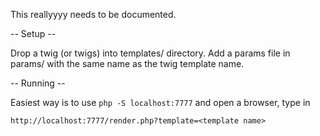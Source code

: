 This reallyyyy needs to be documented.  

-- Setup --

Drop a twig (or twigs) into templates/ directory.
Add a params file in params/ with the same name as the twig template name.

-- Running --

Easiest way is to use `php -S localhost:7777` and open a browser, type in

`http://localhost:7777/render.php?template=<template name>`

